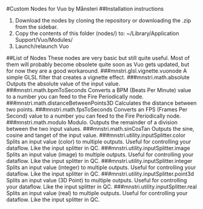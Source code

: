 #Custom Nodes for Vuo by Månsteri
##Installation instructions
<ol>
  <li>Download the nodes by cloning the repository or downloading the .zip from the sidebar.</li>
  <li>Copy the contents of this folder (nodes/) to: ~/Library/Application Support/Vuo/Modules/</li>
  <li>Launch/relaunch Vuo</li>
</ol>
##List of Nodes
These nodes are very basic but still quite useful. Most of them will probably become obsolete quite soon as Vuo gets updated, but for now they are a good workaround.
###mnstri.glsl.vignette.vuonode
A simple GLSL filter that creates a vignette effect.
###mnstri.math.absolute
Outputs the absolute value of the input value.
###mnstri.math.bpmToSeconds
Converts a BPM (Beats Per Minute) value to a number you can feed to the Fire Periodically node.
###mnstri.math.distanceBetweenPoints3D
Calculates the distance between two points.
###mnstri.math.fpsToSeconds
Converts an FPS (Frames Per Second) value to a number you can feed to the Fire Periodically node.
###mnstri.math.modulo
Modulo. Outputs the remainder of a division between the two input values.
###mnstri.math.sinCosTan
Outputs the sine, cosine and tanget of the input value.
###mnstri.utility.inputSplitter.color
Splits an input value (color) to multiple outputs. Useful for controlling your dataflow. Like the input splitter in QC.
###mnstri.utility.inputSplitter.image
Splits an input value (image) to multiple outputs. Useful for controlling your dataflow. Like the input splitter in QC.
###mnstri.utility.inputSplitter.integer
Splits an input value (integer) to multiple outputs. Useful for controlling your dataflow. Like the input splitter in QC.
###mnstri.utility.inputSplitter.point3d
Splits an input value (3D Point) to multiple outputs. Useful for controlling your dataflow. Like the input splitter in QC.
###mnstri.utility.inputSplitter.real
Splits an input value (real) to multiple outputs. Useful for controlling your dataflow. Like the input splitter in QC.

